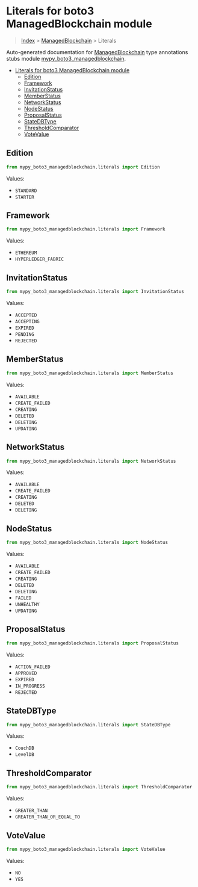 # Literals for boto3 ManagedBlockchain module

> [Index](../README.md) > [ManagedBlockchain](./README.md) > Literals

Auto-generated documentation for [ManagedBlockchain](https://boto3.amazonaws.com/v1/documentation/api/latest/reference/services/managedblockchain.html#ManagedBlockchain)
type annotations stubs module [mypy_boto3_managedblockchain](https://pypi.org/project/mypy-boto3-managedblockchain/).

- [Literals for boto3 ManagedBlockchain module](#literals-for-boto3-managedblockchain-module)
  - [Edition](#edition)
  - [Framework](#framework)
  - [InvitationStatus](#invitationstatus)
  - [MemberStatus](#memberstatus)
  - [NetworkStatus](#networkstatus)
  - [NodeStatus](#nodestatus)
  - [ProposalStatus](#proposalstatus)
  - [StateDBType](#statedbtype)
  - [ThresholdComparator](#thresholdcomparator)
  - [VoteValue](#votevalue)

## Edition

```python
from mypy_boto3_managedblockchain.literals import Edition
```

Values:

- `STANDARD`
- `STARTER`

## Framework

```python
from mypy_boto3_managedblockchain.literals import Framework
```

Values:

- `ETHEREUM`
- `HYPERLEDGER_FABRIC`

## InvitationStatus

```python
from mypy_boto3_managedblockchain.literals import InvitationStatus
```

Values:

- `ACCEPTED`
- `ACCEPTING`
- `EXPIRED`
- `PENDING`
- `REJECTED`

## MemberStatus

```python
from mypy_boto3_managedblockchain.literals import MemberStatus
```

Values:

- `AVAILABLE`
- `CREATE_FAILED`
- `CREATING`
- `DELETED`
- `DELETING`
- `UPDATING`

## NetworkStatus

```python
from mypy_boto3_managedblockchain.literals import NetworkStatus
```

Values:

- `AVAILABLE`
- `CREATE_FAILED`
- `CREATING`
- `DELETED`
- `DELETING`

## NodeStatus

```python
from mypy_boto3_managedblockchain.literals import NodeStatus
```

Values:

- `AVAILABLE`
- `CREATE_FAILED`
- `CREATING`
- `DELETED`
- `DELETING`
- `FAILED`
- `UNHEALTHY`
- `UPDATING`

## ProposalStatus

```python
from mypy_boto3_managedblockchain.literals import ProposalStatus
```

Values:

- `ACTION_FAILED`
- `APPROVED`
- `EXPIRED`
- `IN_PROGRESS`
- `REJECTED`

## StateDBType

```python
from mypy_boto3_managedblockchain.literals import StateDBType
```

Values:

- `CouchDB`
- `LevelDB`

## ThresholdComparator

```python
from mypy_boto3_managedblockchain.literals import ThresholdComparator
```

Values:

- `GREATER_THAN`
- `GREATER_THAN_OR_EQUAL_TO`

## VoteValue

```python
from mypy_boto3_managedblockchain.literals import VoteValue
```

Values:

- `NO`
- `YES`
